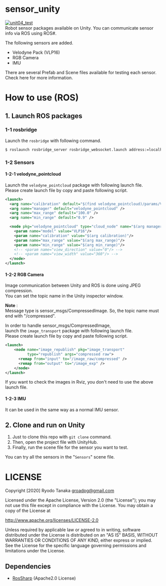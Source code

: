 # sensor_unity
[![unit04_test](.image/unit04_test.gif)](https://www.youtube.com/watch?v=C1V_L85p0-I)  
Robot sensor packages available on Unity.
You can communicate sensor info via ROS using ROS#.  

The following sensors are added.

- Velodyne Pack (VLP16)
- RGB Camera
- IMU

There are several Prefab and Scene files available for testing each sensor.
Check here for more information.

# How to use (ROS)
## 1. Launch ROS packages
### 1-1 rosbridge
Launch the `rosbridge` with following command.
```bash
$ roslaunch rosbridge_server rosbridge_websocket.launch address:=localhost
```

### 1-2 Sensors
#### 1-2-1 velodyne_pointcloud
Launch the `velodyne_pointcloud` package with following launch file.  
Please create launch file by copy and paste following script.
```xml
<launch>
  <arg name="calibration" default="$(find velodyne_pointcloud)/params/VLP16db.yaml" />
  <arg name="manager" default="velodyne_pointcloud" />
  <arg name="max_range" default="100.0" />
  <arg name="min_range" default="0.9" />

  <node pkg="velodyne_pointcloud" type="cloud_node" name="$(arg manager)">
    <param name="model" value="VLP16"/>
    <param name="calibration" value="$(arg calibration)"/>
    <param name="max_range" value="$(arg max_range)"/>
    <param name="min_range" value="$(arg min_range)"/>
    <!-- <param name="view_direction" value="0"/> -->
    <!-- <param name="view_width" value="360"/> -->
  </node>
</launch>
```

#### 1-2-2 RGB Camera
Image communication between Unity and ROS is done using JPEG compression.  
You can set the topic name in the Unity inspector window.  

**Note** :  
Message type is sensor_msgs/CompressedImage.
So, the topic name must end with "/compressed".

In order to handle sensor_msgs/CompressedImage,  
launch the `image_transport` package with following launch file.  
Please create launch file by copy and paste following script.

```xml
<launch>
    <node name="image_republish" pkg="image_transport" 
          type="republish" args="compressed raw">
      <remap from="input" to="/image_raw/compressed" />
      <remap from="output" to="/image_exp" />
    </node>
</launch>
```
If you want to check the images in Rviz, you don't need to use the above launch file.

#### 1-2-3 IMU
It can be used in the same way as a normal IMU sensor.

## 2. Clone and run on Unity
1. Just to clone this repo with `git clone` command.
1. Then, open the project file with UnityHub.
1. Finally, run the scene file for the sensor you want to test.

You can try all the sensors in the "`Sensors`" scene file.

# LICENSE
Copyright [2020] Ryodo Tanaka groadpg@gmail.com

Licensed under the Apache License, Version 2.0 (the "License"); you may not use this file except in compliance with the License. You may obtain a copy of the License at

http://www.apache.org/licenses/LICENSE-2.0

Unless required by applicable law or agreed to in writing, software distributed under the License is distributed on an "AS IS" BASIS, WITHOUT WARRANTIES OR CONDITIONS OF ANY KIND, either express or implied. See the License for the specific language governing permissions and limitations under the License.

## Dependencies
- [RosSharp](https://github.com/siemens/ros-sharp) (Apache2.0 License)
